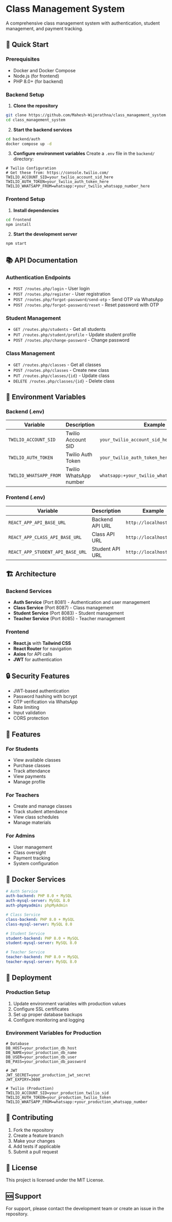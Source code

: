 # Class Management System

A comprehensive class management system with authentication, student management, and payment tracking.

## 🚀 Quick Start

### Prerequisites
- Docker and Docker Compose
- Node.js (for frontend)
- PHP 8.0+ (for backend)

### Backend Setup

1. **Clone the repository**
```bash
git clone https://github.com/Mahesh-Wijerathna/class_management_system.git
cd class_management_system
```

2. **Start the backend services**
```bash
cd backend/auth
docker compose up -d
```

3. **Configure environment variables**
Create a `.env` file in the `backend/` directory:
```env
# Twilio Configuration
# Get these from: https://console.twilio.com/
TWILIO_ACCOUNT_SID=your_twilio_account_sid_here
TWILIO_AUTH_TOKEN=your_twilio_auth_token_here
TWILIO_WHATSAPP_FROM=whatsapp:+your_twilio_whatsapp_number_here
```

### Frontend Setup

1. **Install dependencies**
```bash
cd frontend
npm install
```

2. **Start the development server**
```bash
npm start
```

## 📚 API Documentation

### Authentication Endpoints
- `POST /routes.php/login` - User login
- `POST /routes.php/register` - User registration
- `POST /routes.php/forgot-password/send-otp` - Send OTP via WhatsApp
- `POST /routes.php/forgot-password/reset` - Reset password with OTP

### Student Management
- `GET /routes.php/students` - Get all students
- `PUT /routes.php/student/profile` - Update student profile
- `POST /routes.php/change-password` - Change password

### Class Management
- `GET /routes.php/classes` - Get all classes
- `POST /routes.php/classes` - Create new class
- `PUT /routes.php/classes/{id}` - Update class
- `DELETE /routes.php/classes/{id}` - Delete class

## 🔧 Environment Variables

### Backend (.env)
| Variable | Description | Example |
|----------|-------------|---------|
| `TWILIO_ACCOUNT_SID` | Twilio Account SID | `your_twilio_account_sid_here` |
| `TWILIO_AUTH_TOKEN` | Twilio Auth Token | `your_twilio_auth_token_here` |
| `TWILIO_WHATSAPP_FROM` | Twilio WhatsApp number | `whatsapp:+your_twilio_whatsapp_number_here` |

### Frontend (.env)
| Variable | Description | Example |
|----------|-------------|---------|
| `REACT_APP_API_BASE_URL` | Backend API URL | `http://localhost:8081` |
| `REACT_APP_CLASS_API_BASE_URL` | Class API URL | `http://localhost:8087` |
| `REACT_APP_STUDENT_API_BASE_URL` | Student API URL | `http://localhost:8083` |

## 🏗️ Architecture

### Backend Services
- **Auth Service** (Port 8081) - Authentication and user management
- **Class Service** (Port 8087) - Class management
- **Student Service** (Port 8083) - Student management
- **Teacher Service** (Port 8085) - Teacher management

### Frontend
- **React.js** with **Tailwind CSS**
- **React Router** for navigation
- **Axios** for API calls
- **JWT** for authentication

## 🔒 Security Features

- JWT-based authentication
- Password hashing with bcrypt
- OTP verification via WhatsApp
- Rate limiting
- Input validation
- CORS protection

## 📱 Features

### For Students
- View available classes
- Purchase classes
- Track attendance
- View payments
- Manage profile

### For Teachers
- Create and manage classes
- Track student attendance
- View class schedules
- Manage materials

### For Admins
- User management
- Class oversight
- Payment tracking
- System configuration

## 🐳 Docker Services

```yaml
# Auth Service
auth-backend: PHP 8.0 + MySQL
auth-mysql-server: MySQL 8.0
auth-phpmyadmin: phpMyAdmin

# Class Service
class-backend: PHP 8.0 + MySQL
class-mysql-server: MySQL 8.0

# Student Service
student-backend: PHP 8.0 + MySQL
student-mysql-server: MySQL 8.0

# Teacher Service
teacher-backend: PHP 8.0 + MySQL
teacher-mysql-server: MySQL 8.0
```

## 🚀 Deployment

### Production Setup
1. Update environment variables with production values
2. Configure SSL certificates
3. Set up proper database backups
4. Configure monitoring and logging

### Environment Variables for Production
```env
# Database
DB_HOST=your_production_db_host
DB_NAME=your_production_db_name
DB_USER=your_production_db_user
DB_PASS=your_production_db_password

# JWT
JWT_SECRET=your_production_jwt_secret
JWT_EXPIRY=3600

# Twilio (Production)
TWILIO_ACCOUNT_SID=your_production_twilio_sid
TWILIO_AUTH_TOKEN=your_production_twilio_token
TWILIO_WHATSAPP_FROM=whatsapp:+your_production_whatsapp_number
```

## 🤝 Contributing

1. Fork the repository
2. Create a feature branch
3. Make your changes
4. Add tests if applicable
5. Submit a pull request

## 📄 License

This project is licensed under the MIT License.

## 🆘 Support

For support, please contact the development team or create an issue in the repository. 

